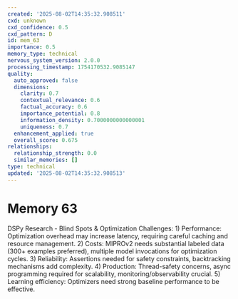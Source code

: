 ```yaml
---
created: '2025-08-02T14:35:32.908511'
cxd: unknown
cxd_confidence: 0.5
cxd_pattern: D
id: mem_63
importance: 0.5
memory_type: technical
nervous_system_version: 2.0.0
processing_timestamp: 1754170532.9085147
quality:
  auto_approved: false
  dimensions:
    clarity: 0.7
    contextual_relevance: 0.6
    factual_accuracy: 0.6
    importance_potential: 0.8
    information_density: 0.7000000000000001
    uniqueness: 0.7
  enhancement_applied: true
  overall_score: 0.675
relationships:
  relationship_strength: 0.0
  similar_memories: []
type: technical
updated: '2025-08-02T14:35:32.908513'
---
```


# Memory 63

DSPy Research - Blind Spots & Optimization Challenges: 1) Performance: Optimization overhead may increase latency, requiring careful caching and resource management. 2) Costs: MIPROv2 needs substantial labeled data (300+ examples preferred), multiple model invocations for optimization cycles. 3) Reliability: Assertions needed for safety constraints, backtracking mechanisms add complexity. 4) Production: Thread-safety concerns, async programming required for scalability, monitoring/observability crucial. 5) Learning efficiency: Optimizers need strong baseline performance to be effective.